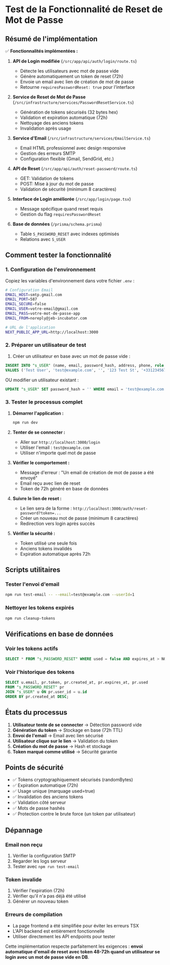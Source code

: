 # Test de la Fonctionnalité de Reset de Mot de Passe

## Résumé de l'implémentation

✅ **Fonctionnalités implémentées :**

1. **API de Login modifiée** (`/src/app/api/auth/login/route.ts`)
   - Détecte les utilisateurs avec mot de passe vide
   - Génère automatiquement un token de reset (72h)
   - Envoie un email avec lien de création de mot de passe
   - Retourne `requiresPasswordReset: true` pour l'interface

2. **Service de Reset de Mot de Passe** (`/src/infrastructure/services/PasswordResetService.ts`)
   - Génération de tokens sécurisés (32 bytes hex)
   - Validation et expiration automatique (72h)
   - Nettoyage des anciens tokens
   - Invalidation après usage

3. **Service d'Email** (`/src/infrastructure/services/EmailService.ts`)
   - Email HTML professionnel avec design responsive
   - Gestion des erreurs SMTP
   - Configuration flexible (Gmail, SendGrid, etc.)

4. **API de Reset** (`/src/app/api/auth/reset-password/route.ts`)
   - GET: Validation de tokens
   - POST: Mise à jour du mot de passe
   - Validation de sécurité (minimum 8 caractères)

5. **Interface de Login améliorée** (`/src/app/login/page.tsx`)
   - Message spécifique quand reset requis
   - Gestion du flag `requiresPasswordReset`

6. **Base de données** (`/prisma/schema.prisma`)
   - Table `S_PASSWORD_RESET` avec indexes optimisés
   - Relations avec `S_USER`

## Comment tester la fonctionnalité

### 1. Configuration de l'environnement

Copiez les variables d'environnement dans votre fichier `.env` :

```bash
# Configuration Email
EMAIL_HOST=smtp.gmail.com
EMAIL_PORT=587
EMAIL_SECURE=false
EMAIL_USER=votre-email@gmail.com
EMAIL_PASS=votre-mot-de-passe-app
EMAIL_FROM=noreply@jeb-incubator.com

# URL de l'application
NEXT_PUBLIC_APP_URL=http://localhost:3000
```

### 2. Préparer un utilisateur de test

1. Créer un utilisateur en base avec un mot de passe vide :

```sql
INSERT INTO "s_USER" (name, email, password_hash, address, phone, role, created_at)
VALUES ('Test User', 'test@example.com', '', '123 Test St', '+33123456789', 'user', NOW());
```

OU modifier un utilisateur existant :

```sql
UPDATE "s_USER" SET password_hash = '' WHERE email = 'test@example.com';
```

### 3. Tester le processus complet

1. **Démarrer l'application :**
   ```bash
   npm run dev
   ```

2. **Tenter de se connecter :**
   - Aller sur `http://localhost:3000/login`
   - Utiliser l'email : `test@example.com`
   - Utiliser n'importe quel mot de passe

3. **Vérifier le comportement :**
   - Message d'erreur : "Un email de création de mot de passe a été envoyé"
   - Email reçu avec lien de reset
   - Token de 72h généré en base de données

4. **Suivre le lien de reset :**
   - Le lien sera de la forme : `http://localhost:3000/auth/reset-password?token=...`
   - Créer un nouveau mot de passe (minimum 8 caractères)
   - Redirection vers login après succès

5. **Vérifier la sécurité :**
   - Token utilisé une seule fois
   - Anciens tokens invalidés
   - Expiration automatique après 72h

## Scripts utilitaires

### Tester l'envoi d'email
```bash
npm run test-email -- --email=test@example.com --userId=1
```

### Nettoyer les tokens expirés
```bash
npm run cleanup-tokens
```

## Vérifications en base de données

### Voir les tokens actifs
```sql
SELECT * FROM "s_PASSWORD_RESET" WHERE used = false AND expires_at > NOW();
```

### Voir l'historique des tokens
```sql
SELECT u.email, pr.token, pr.created_at, pr.expires_at, pr.used 
FROM "s_PASSWORD_RESET" pr 
JOIN "s_USER" u ON pr.user_id = u.id 
ORDER BY pr.created_at DESC;
```

## États du processus

1. **Utilisateur tente de se connecter** → Détection password vide
2. **Génération du token** → Stockage en base (72h TTL)
3. **Envoi de l'email** → Email avec lien sécurisé
4. **Utilisateur clique sur le lien** → Validation du token
5. **Création du mot de passe** → Hash et stockage
6. **Token marqué comme utilisé** → Sécurité garantie

## Points de sécurité

- ✅ Tokens cryptographiquement sécurisés (randomBytes)
- ✅ Expiration automatique (72h)
- ✅ Usage unique (marquage used=true)
- ✅ Invalidation des anciens tokens
- ✅ Validation côté serveur
- ✅ Mots de passe hashés
- ✅ Protection contre le brute force (un token par utilisateur)

## Dépannage

### Email non reçu
1. Vérifier la configuration SMTP
2. Regarder les logs serveur
3. Tester avec `npm run test-email`

### Token invalide
1. Vérifier l'expiration (72h)
2. Vérifier qu'il n'a pas déjà été utilisé
3. Générer un nouveau token

### Erreurs de compilation
- La page frontend a été simplifiée pour éviter les erreurs TSX
- L'API backend est entièrement fonctionnelle
- Utiliser directement les API endpoints pour tester

Cette implémentation respecte parfaitement les exigences : **envoi automatique d'email de reset avec token 48-72h quand un utilisateur se login avec un mot de passe vide en DB**.
